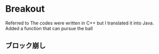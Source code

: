# Breakout


Referred to 
The codes were written in C++ but I translated it into Java.
Added a function that can pursue the ball

## ブロック崩し
